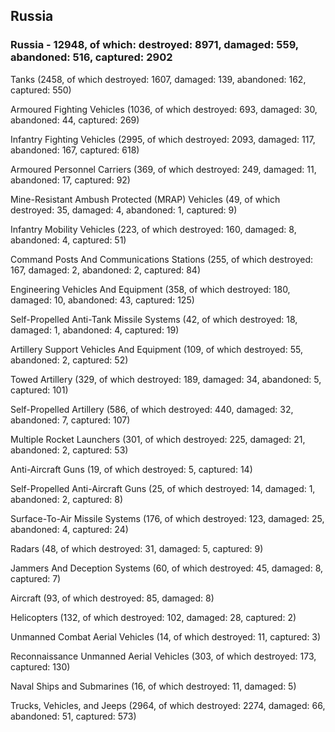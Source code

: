 
 
 ## Russia
 
 ### Russia - 12948, of which: destroyed: 8971, damaged: 559, abandoned: 516, captured: 2902

 

 

 Tanks (2458, of which destroyed: 1607, damaged: 139, abandoned: 162, captured: 550)

 Armoured Fighting Vehicles (1036, of which destroyed: 693, damaged: 30, abandoned: 44, captured: 269)

 Infantry Fighting Vehicles (2995, of which destroyed: 2093, damaged: 117, abandoned: 167, captured: 618)

 Armoured Personnel Carriers (369, of which destroyed: 249, damaged: 11, abandoned: 17, captured: 92)

 Mine-Resistant Ambush Protected (MRAP) Vehicles (49, of which destroyed: 35, damaged: 4, abandoned: 1, captured: 9)

 Infantry Mobility Vehicles (223, of which destroyed: 160, damaged: 8, abandoned: 4, captured: 51)

 Command Posts And Communications Stations (255, of which destroyed: 167, damaged: 2, abandoned: 2, captured: 84)

 Engineering Vehicles And Equipment (358, of which destroyed: 180, damaged: 10, abandoned: 43, captured: 125)

 Self-Propelled Anti-Tank Missile Systems (42, of which destroyed: 18, damaged: 1, abandoned: 4, captured: 19)

 Artillery Support Vehicles And Equipment (109, of which destroyed: 55, abandoned: 2, captured: 52)

 Towed Artillery (329, of which destroyed: 189, damaged: 34, abandoned: 5, captured: 101)

 Self-Propelled Artillery (586, of which destroyed: 440, damaged: 32, abandoned: 7, captured: 107)

 Multiple Rocket Launchers (301, of which destroyed: 225, damaged: 21, abandoned: 2, captured: 53)

 Anti-Aircraft Guns (19, of which destroyed: 5, captured: 14)

 Self-Propelled Anti-Aircraft Guns (25, of which destroyed: 14, damaged: 1, abandoned: 2, captured: 8)

 Surface-To-Air Missile Systems (176, of which destroyed: 123, damaged: 25, abandoned: 4, captured: 24)

 Radars (48, of which destroyed: 31, damaged: 5, captured: 9)

 Jammers And Deception Systems (60, of which destroyed: 45, damaged: 8, captured: 7)

 Aircraft (93, of which destroyed: 85, damaged: 8)

 Helicopters (132, of which destroyed: 102, damaged: 28, captured: 2)

 Unmanned Combat Aerial Vehicles (14, of which destroyed: 11, captured: 3)

 Reconnaissance Unmanned Aerial Vehicles (303, of which destroyed: 173, captured: 130)

 Naval Ships and Submarines (16, of which destroyed: 11, damaged: 5)

 Trucks, Vehicles, and Jeeps (2964, of which destroyed: 2274, damaged: 66, abandoned: 51, captured: 573)

